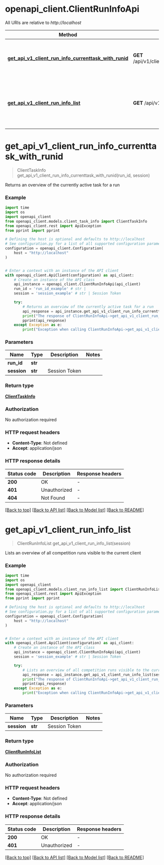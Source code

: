 # openapi_client.ClientRunInfoApi

All URIs are relative to *http://localhost*

Method | HTTP request | Description
------------- | ------------- | -------------
[**get_api_v1_client_run_info_currenttask_with_runid**](ClientRunInfoApi.md#get_api_v1_client_run_info_currenttask_with_runid) | **GET** /api/v1/client/run/info/currentTask/{runId} | Returns an overview of the currently active task for a run
[**get_api_v1_client_run_info_list**](ClientRunInfoApi.md#get_api_v1_client_run_info_list) | **GET** /api/v1/client/run/info/list | Lists an overview of all competition runs visible to the current client


# **get_api_v1_client_run_info_currenttask_with_runid**
> ClientTaskInfo get_api_v1_client_run_info_currenttask_with_runid(run_id, session)

Returns an overview of the currently active task for a run

### Example

```python
import time
import os
import openapi_client
from openapi_client.models.client_task_info import ClientTaskInfo
from openapi_client.rest import ApiException
from pprint import pprint

# Defining the host is optional and defaults to http://localhost
# See configuration.py for a list of all supported configuration parameters.
configuration = openapi_client.Configuration(
    host = "http://localhost"
)


# Enter a context with an instance of the API client
with openapi_client.ApiClient(configuration) as api_client:
    # Create an instance of the API class
    api_instance = openapi_client.ClientRunInfoApi(api_client)
    run_id = 'run_id_example' # str | 
    session = 'session_example' # str | Session Token

    try:
        # Returns an overview of the currently active task for a run
        api_response = api_instance.get_api_v1_client_run_info_currenttask_with_runid(run_id, session)
        print("The response of ClientRunInfoApi->get_api_v1_client_run_info_currenttask_with_runid:\n")
        pprint(api_response)
    except Exception as e:
        print("Exception when calling ClientRunInfoApi->get_api_v1_client_run_info_currenttask_with_runid: %s\n" % e)
```



### Parameters

Name | Type | Description  | Notes
------------- | ------------- | ------------- | -------------
 **run_id** | **str**|  | 
 **session** | **str**| Session Token | 

### Return type

[**ClientTaskInfo**](ClientTaskInfo.md)

### Authorization

No authorization required

### HTTP request headers

 - **Content-Type**: Not defined
 - **Accept**: application/json

### HTTP response details
| Status code | Description | Response headers |
|-------------|-------------|------------------|
**200** | OK |  -  |
**401** | Unauthorized |  -  |
**404** | Not Found |  -  |

[[Back to top]](#) [[Back to API list]](../README.md#documentation-for-api-endpoints) [[Back to Model list]](../README.md#documentation-for-models) [[Back to README]](../README.md)

# **get_api_v1_client_run_info_list**
> ClientRunInfoList get_api_v1_client_run_info_list(session)

Lists an overview of all competition runs visible to the current client

### Example

```python
import time
import os
import openapi_client
from openapi_client.models.client_run_info_list import ClientRunInfoList
from openapi_client.rest import ApiException
from pprint import pprint

# Defining the host is optional and defaults to http://localhost
# See configuration.py for a list of all supported configuration parameters.
configuration = openapi_client.Configuration(
    host = "http://localhost"
)


# Enter a context with an instance of the API client
with openapi_client.ApiClient(configuration) as api_client:
    # Create an instance of the API class
    api_instance = openapi_client.ClientRunInfoApi(api_client)
    session = 'session_example' # str | Session Token

    try:
        # Lists an overview of all competition runs visible to the current client
        api_response = api_instance.get_api_v1_client_run_info_list(session)
        print("The response of ClientRunInfoApi->get_api_v1_client_run_info_list:\n")
        pprint(api_response)
    except Exception as e:
        print("Exception when calling ClientRunInfoApi->get_api_v1_client_run_info_list: %s\n" % e)
```



### Parameters

Name | Type | Description  | Notes
------------- | ------------- | ------------- | -------------
 **session** | **str**| Session Token | 

### Return type

[**ClientRunInfoList**](ClientRunInfoList.md)

### Authorization

No authorization required

### HTTP request headers

 - **Content-Type**: Not defined
 - **Accept**: application/json

### HTTP response details
| Status code | Description | Response headers |
|-------------|-------------|------------------|
**200** | OK |  -  |
**401** | Unauthorized |  -  |

[[Back to top]](#) [[Back to API list]](../README.md#documentation-for-api-endpoints) [[Back to Model list]](../README.md#documentation-for-models) [[Back to README]](../README.md)

